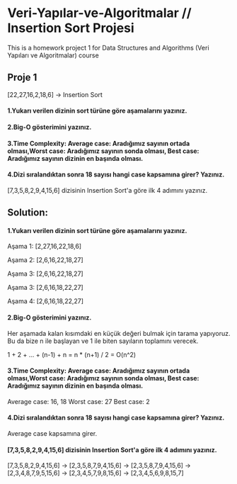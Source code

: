 # Veri-Yapılar-ve-Algoritmalar // Insertion Sort Projesi
This is a homework project 1 for Data Structures and Algorithms (Veri Yapıları ve Algoritmalar) course

## Proje 1
[22,27,16,2,18,6] -> Insertion Sort

#### 1.Yukarı verilen dizinin sort türüne göre aşamalarını yazınız.
#### 2.Big-O gösterimini yazınız.
#### 3.Time Complexity: Average case: Aradığımız sayının ortada olması,Worst case: Aradığımız sayının sonda olması, Best case: Aradığımız sayının dizinin en başında olması.
#### 4.Dizi sıralandıktan sonra 18 sayısı hangi case kapsamına girer? Yazınız.


[7,3,5,8,2,9,4,15,6] dizisinin Insertion Sort'a göre ilk 4 adımını yazınız.

## Solution:

#### 1.Yukarı verilen dizinin sort türüne göre aşamalarını yazınız.

Aşama 1:
[2,27,16,22,18,6]

Aşama 2:
[2,6,16,22,18,27]

Aşama 3:
[2,6,16,22,18,27]

Aşama 3:
[2,6,16,18,22,27]

Aşama 4:
[2,6,16,18,22,27]

#### 2.Big-O gösterimini yazınız.

Her aşamada kalan kısımdaki en küçük değeri bulmak için tarama yapıyoruz. Bu da bize n ile başlayan ve 1 ile biten sayıların toplamını verecek. 

1 + 2 + ... + (n-1) + n = n * (n+1) / 2 = O(n^2)

#### 3.Time Complexity: Average case: Aradığımız sayının ortada olması,Worst case: Aradığımız sayının sonda olması, Best case: Aradığımız sayının dizinin en başında olması.

Average case: 16, 18    Worst case: 27    Best case: 2

#### 4.Dizi sıralandıktan sonra 18 sayısı hangi case kapsamına girer? Yazınız.

Average case kapsamına girer.

#### [7,3,5,8,2,9,4,15,6] dizisinin Insertion Sort'a göre ilk 4 adımını yazınız.

[7,3,5,8,2,9,4,15,6] -> [2,3,5,8,7,9,4,15,6] -> [2,3,5,8,7,9,4,15,6] -> [2,3,4,8,7,9,5,15,6] -> [2,3,4,5,7,9,8,15,6] -> [2,3,4,5,6,9,8,15,7]
